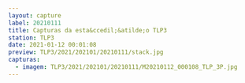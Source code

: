 ```yaml
---
layout: capture
label: 20210111
title: Capturas da esta&ccedil;&atilde;o TLP3
station: TLP3
date: 2021-01-12 00:01:08
preview: TLP3/2021/202101/20210111/stack.jpg
capturas:
  - imagem: TLP3/2021/202101/20210111/M20210112_000108_TLP_3P.jpg
---
```

